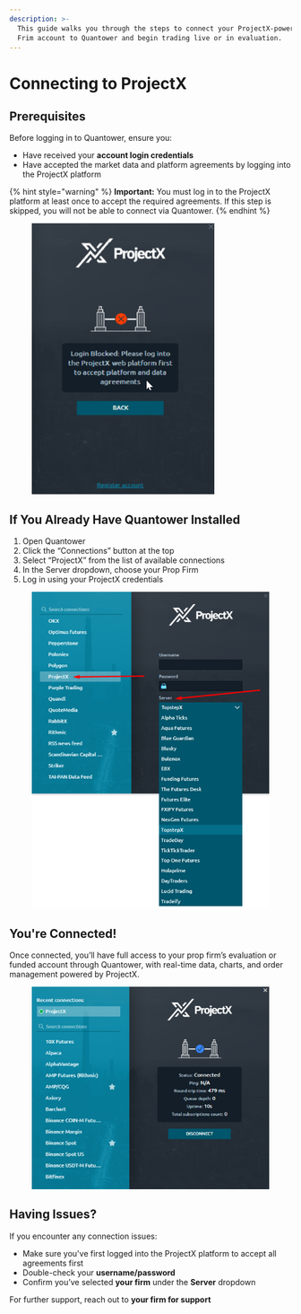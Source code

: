 ```yaml
---
description: >-
  This guide walks you through the steps to connect your ProjectX-powered Prop
  Frim account to Quantower and begin trading live or in evaluation.
---
```


# Connecting to ProjectX

## Prerequisites&#x20;

Before logging in to Quantower, ensure you:

* Have received your **account login credentials**
* Have accepted the market data and platform agreements by logging into the ProjectX platform

{% hint style="warning" %}
**Important:** You must log in to the ProjectX platform at least once to accept the required agreements. If this step is skipped, you will not be able to connect via Quantower.
{% endhint %}

<figure><img src="../.gitbook/assets/image (1).png" alt=""><figcaption></figcaption></figure>

## If You Already Have Quantower Installed

1. Open Quantower
2. Click the “Connections” button at the top
3. Select “ProjectX” from the list of available connections
4. In the Server dropdown, choose your Prop Firm
5. Log in using your ProjectX credentials

<figure><img src="../.gitbook/assets/image (2).png" alt=""><figcaption></figcaption></figure>

## You're Connected!


Once connected, you’ll have full access to your prop firm’s evaluation or funded account through Quantower, with real-time data, charts, and order management powered by ProjectX.

<figure><img src="../.gitbook/assets/image (3).png" alt=""><figcaption></figcaption></figure>

## Having Issues?


If you encounter any connection issues:

*
  Make sure you've first logged into the ProjectX platform to accept all agreements first
*
  Double-check your **username/password**
*
  Confirm you’ve selected **your firm** under the **Server** dropdown

For further support, reach out to **your firm for support**
